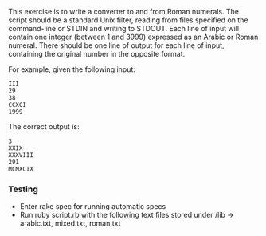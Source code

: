 This exercise is to write a converter to and from Roman numerals.
The script should be a standard Unix filter, reading from files specified on the command-line or
STDIN and writing to STDOUT. Each line of input will contain one integer (between 1 and 3999)
expressed as an Arabic or Roman numeral. There should be one line of output for each line of
input, containing the original number in the opposite format.

For example, given the following input:
```
III
29
38
CCXCI
1999
```

The correct output is:
```
3
XXIX
XXXVIII
291
MCMXCIX
```

### Testing

* Enter rake spec for running automatic specs
* Run ruby script.rb with the following text files stored under /lib -> arabic.txt, mixed.txt, roman.txt


